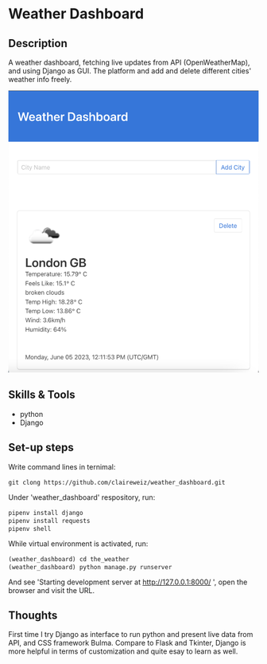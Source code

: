 <h1> Weather Dashboard </h1> 
 
<h2>Description</h2>

A weather dashboard, fetching live updates from API (OpenWeatherMap), and using Django as GUI. The platform and add and delete different cities' weather info freely.


![image](https://github.com/claireweiz/weather_dashboard/blob/main/dashboard.png)

<h2>Skills & Tools</h2>

* python
* Django

<h2>Set-up steps</h2>

Write command lines in ternimal:
```
git clong https://github.com/claireweiz/weather_dashboard.git
```

Under 'weather_dashboard' respository, run:
```
pipenv install django
pipenv install requests
pipenv shell
```
While virtual environment is activated, run:
```
(weather_dashboard) cd the_weather
(weather_dashboard) python manage.py runserver

```
And see 'Starting development server at http://127.0.0.1:8000/
', open the browser and visit the URL.


<h2>Thoughts</h2>

First time I try Django as interface to run python and present live data from API, and CSS framework Bulma. Compare to Flask and Tkinter, Django is more helpful in terms of customization and quite esay to learn as well.